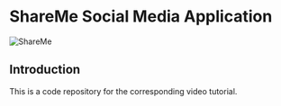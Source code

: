 # ShareMe Social Media Application

![ShareMe](https://i.ibb.co/8cLfj3X/image.png)

## Introduction
This is a code repository for the corresponding video tutorial.
